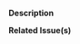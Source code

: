 **Description**

<!-- Please write a short description of what your PR does here -->

**Related Issue(s)**

<!-- Please link the issue being fixed so it gets closed when this is merged. -->
<!-- e.g. #312 -->

